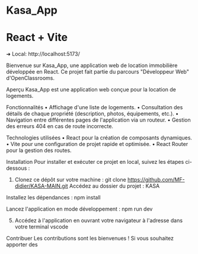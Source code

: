 # Kasa_App
# React + Vite
➜  Local:   http://localhost:5173/

Bienvenue sur Kasa_App, une application web de location immobilière développée en React. Ce projet fait partie du parcours "Développeur Web" d'OpenClassrooms. 

Aperçu
Kasa_App est une application web conçue pour la location de logements. 

Fonctionnalités
•	Affichage d'une liste de logements.
•	Consultation des détails de chaque propriété (description, photos, équipements, etc.).
•	Navigation entre différentes pages de l'application via un routeur.
•	Gestion des erreurs 404 en cas de route incorrecte.

Technologies utilisées
•	React pour la création de composants dynamiques.
•	Vite pour une configuration de projet rapide et optimisée.
•	React Router pour la gestion des routes.

Installation
Pour installer et exécuter ce projet en local, suivez les étapes ci-dessous :

1.	Clonez ce dépôt sur votre machine :
git clone https://github.com/MF-didier/KASA-MAIN.git
Accédez au dossier du projet :
KASA

Installez les dépendances :
npm install

Lancez l'application en mode développement :
npm run dev

5.	Accédez à l'application en ouvrant votre navigateur à l'adresse dans votre terminal  vscode

Contribuer
Les contributions sont les bienvenues ! Si vous souhaitez apporter des 